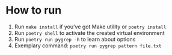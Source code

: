 # How to run

1. Run ```make install``` if you've got Make utility or ```poetry install```
2. Run ```poetry shell``` to activate the created virtual environment
3. Run ```poetry run pygrep -h``` to learn about options
4. Exemplary command: ```poetry run pygrep pattern file.txt```